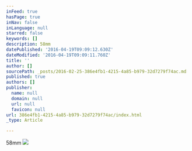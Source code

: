 ```yaml
---
inFeed: true
hasPage: true
inNav: false
inLanguage: null
starred: false
keywords: []
description: 58mm
datePublished: '2016-04-19T09:09:12.630Z'
dateModified: '2016-04-19T09:09:11.760Z'
title: ''
author: []
sourcePath: _posts/2016-02-25-386e4fb1-4215-4a85-b979-32d7279f74ac.md
published: true
authors: []
publisher:
  name: null
  domain: null
  url: null
  favicon: null
url: 386e4fb1-4215-4a85-b979-32d7279f74ac/index.html
_type: Article

---
```

58mm
![](https://the-grid-user-content.s3-us-west-2.amazonaws.com/e9b5647b-e52e-4d2f-8000-95fac663477c.jpg)